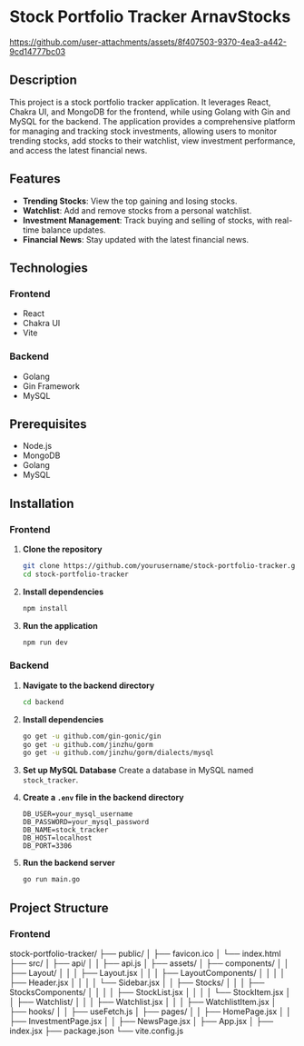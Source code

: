# Stock Portfolio Tracker ArnavStocks



https://github.com/user-attachments/assets/8f407503-9370-4ea3-a442-9cd14777bc03



## Description

This project is a stock portfolio tracker application. It leverages React, Chakra UI, and MongoDB for the frontend, while using Golang with Gin and MySQL for the backend. The application provides a comprehensive platform for managing and tracking stock investments, allowing users to monitor trending stocks, add stocks to their watchlist, view investment performance, and access the latest financial news.

## Features

- **Trending Stocks**: View the top gaining and losing stocks.
- **Watchlist**: Add and remove stocks from a personal watchlist.
- **Investment Management**: Track buying and selling of stocks, with real-time balance updates.
- **Financial News**: Stay updated with the latest financial news.

## Technologies

### Frontend
- React
- Chakra UI
- Vite

### Backend
- Golang
- Gin Framework
- MySQL



## Prerequisites

- Node.js
- MongoDB
- Golang
- MySQL

## Installation

### Frontend

1. **Clone the repository**
    ```bash
    git clone https://github.com/yourusername/stock-portfolio-tracker.git
    cd stock-portfolio-tracker
    ```

2. **Install dependencies**
    ```bash
    npm install
    ```

3. **Run the application**
    ```bash
    npm run dev
    ```

### Backend

1. **Navigate to the backend directory**
    ```bash
    cd backend
    ```

2. **Install dependencies**
    ```bash
    go get -u github.com/gin-gonic/gin
    go get -u github.com/jinzhu/gorm
    go get -u github.com/jinzhu/gorm/dialects/mysql
    ```

3. **Set up MySQL Database**
    Create a database in MySQL named `stock_tracker`.

4. **Create a `.env` file in the backend directory**
    ```env
    DB_USER=your_mysql_username
    DB_PASSWORD=your_mysql_password
    DB_NAME=stock_tracker
    DB_HOST=localhost
    DB_PORT=3306
    ```

5. **Run the backend server**
    ```bash
    go run main.go
    ```

## Project Structure

### Frontend

stock-portfolio-tracker/
├── public/
│ ├── favicon.ico
│ └── index.html
├── src/
│ ├── api/
│ │ ├── api.js
│ ├── assets/
│ ├── components/
│ │ ├── Layout/
│ │ │ ├── Layout.jsx
│ │ │ ├── LayoutComponents/
│ │ │ │ ├── Header.jsx
│ │ │ │ └── Sidebar.jsx
│ │ ├── Stocks/
│ │ │ ├── StocksComponents/
│ │ │ │ ├── StockList.jsx
│ │ │ │ └── StockItem.jsx
│ │ ├── Watchlist/
│ │ │ ├── Watchlist.jsx
│ │ │ ├── WatchlistItem.jsx
│ ├── hooks/
│ │ ├── useFetch.js
│ ├── pages/
│ │ ├── HomePage.jsx
│ │ ├── InvestmentPage.jsx
│ │ ├── NewsPage.jsx
│ ├── App.jsx
│ ├── index.jsx
├── package.json
└── vite.config.js




